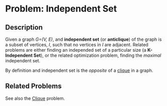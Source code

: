# Problem: Independent Set

## Description

Given a graph *G=(V, E)*, and **independent set** (or **anticlique**) of the graph is a subset of vertices, *I*, such that no vertices in *I* are adjacent. Related problems are either finding an independed set of a particular size (a **K-Independent Set**), or the related optimization problem, finding the *maximal* independent set.

By definition and independent set is the *opposite* of a [clique](https://github.com/joshuaguerin/Answer-Set-Programming-Algorithms/tree/master/Clique) in a graph.

## Related Problems
See also the [Clique](https://github.com/joshuaguerin/Answer-Set-Programming-Algorithms/tree/master/Clique) problem.